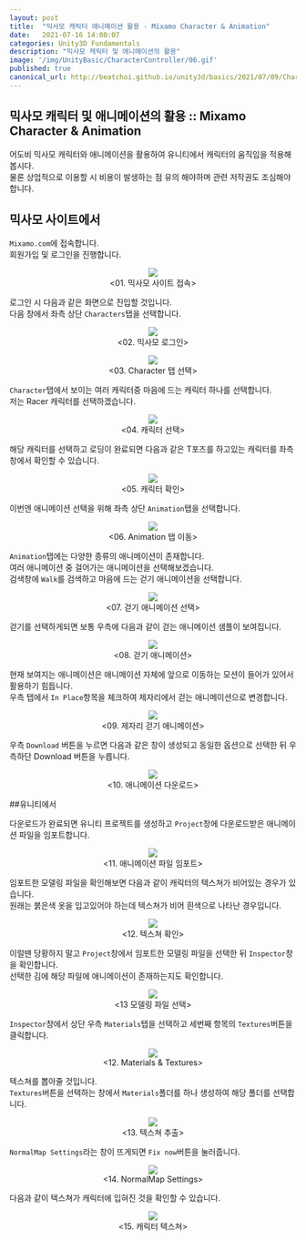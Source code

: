 ```yaml
---
layout: post
title:  "믹사모 캐릭터 애니메이션 활용 - Mixamo Character & Animation"
date:   2021-07-16 14:00:07
categories: Unity3D Fundamentals
description: "믹사모 캐릭터 및 애니메이션의 활용"
image: '/img/UnityBasic/CharacterController/06.gif'
published: true
canonical_url: http://beatchoi.github.io/unity3d/basics/2021/07/09/CharacterController2/
---
```

## 믹사모 캐릭터 및 애니메이션의 활용 :: Mixamo Character & Animation  
  
어도비 믹사모 캐릭터와 애니메이션을 활용하여 유니티에서 캐릭터의 움직임을 적용해 봅시다.  
물론 상업적으로 이용할 시 비용이 발생하는 점 유의 해야하며 관련 저작권도 조심해야 합니다.  
  
## 믹사모 사이트에서
  
`Mixamo.com`에 접속합니다.  
회원가입 및 로그인을 진행합니다.  
<p align="center"><img src="/img/UnityFundamental/MixamoUnity/1.PNG"><br/>
<01. 믹사모 사이트 접속></p>  
  
로그인 시 다음과 같은 화면으로 진입할 것입니다.  
다음 창에서 좌측 상단 `Characters`탭을 선택합니다.  
<p align="center"><img src="/img/UnityFundamental/MixamoUnity/2.PNG"><br/>
<02. 믹사모 로그인></p>  
  
<p align="center"><img src="/img/UnityFundamental/MixamoUnity/3.PNG"><br/>
<03. Character 탭 선택></p>    
  
`Character`탭에서 보이는 여러 캐릭터중 마음에 드는 캐릭터 하나를 선택합니다.  
저는 Racer 캐릭터를 선택하겠습니다.  
<p align="center"><img src="/img/UnityFundamental/MixamoUnity/4.PNG"><br/>
<04. 캐릭터 선택></p>  
  
해당 캐릭터를 선택하고 로딩이 완료되면 다음과 같은 T포즈를 하고있는 캐릭터를 좌측 창에서 확인할 수 있습니다.  
<p align="center"><img src="/img/UnityFundamental/MixamoUnity/5.PNG"><br/>
<05. 캐릭터 확인></p>  
  
이번엔 애니메이션 선택을 위해 좌측 상단 `Animation`탭을 선택합니다.  
<p align="center"><img src="/img/UnityFundamental/MixamoUnity/6.PNG"><br/>
<06. Animation 탭 이동></p>  
  
`Animation`탭에는 다양한 종류의 애니메이션이 존재합니다.  
여러 애니메이션 중 걸어가는 애니메이션을 선택해보겠습니다.  
검색창에 `Walk`를 검색하고 마음에 드는 걷기 애니메이션을 선택합니다.  
<p align="center"><img src="/img/UnityFundamental/MixamoUnity/17.PNG"><br/>
<07. 걷기 애니메이션 선택></p>  
  
걷기를 선택하게되면 보통 우측에 다음과 같이 걷는 애니메이션 샘플이 보여집니다.  
<p align="center"><img src="/img/UnityFundamental/MixamoUnity/7.gif"><br/>  
<08. 걷기 애니메이션></p>   
  
현재 보여지는 애니메이션은 애니메이션 자체에 앞으로 이동하는 모션이 들어가 있어서 활용하기 힘듭니다.  
우측 탭에서 `In Place`항목을 체크하여 제자리에서 걷는 애니메이션으로 변경합니다.  
<p align="center"><img src="/img/UnityFundamental/MixamoUnity/8.PNG"><br/>  
<09. 제자리 걷기 애니메이션></p>  
  
우측 `Download` 버튼을 누르면 다음과 같은 창이 생성되고 동일한 옵션으로 선택한 뒤 우측하단 Download 버튼을 누릅니다.  
<p align="center"><img src="/img/UnityFundamental/MixamoUnity/9.PNG"><br/>  
<10. 애니메이션 다운로드></p>
  
##유니티에서  
  
다운로드가 완료되면 유니티 프로젝트를 생성하고 `Project`창에 다운로드받은 애니메이션 파일을 임포트합니다.  
<p align="center"><img src="/img/UnityFundamental/MixamoUnity/10.PNG"><br/>  
<11. 애니메이션 파일 임포트></p>
  
임포트한 모델링 파일을 확인해보면 다음과 같이 캐릭터의 텍스쳐가 비어있는 경우가 있습니다.  
원래는 붉은색 옷을 입고있어야 하는데 텍스쳐가 비어 흰색으로 나타난 경우입니다.  
<p align="center"><img src="/img/UnityFundamental/MixamoUnity/13.PNG"><br/>
<12. 텍스쳐 확인></p>
  
이럴땐 당황하지 말고 `Project`창에서 임포트한 모델링 파일을 선택한 뒤 `Inspector`창을 확인합니다.  
선택한 김에 해당 파일에 애니메이션이 존재하는지도 확인합니다.  
<p align="center"><img src="/img/UnityFundamental/MixamoUnity/11.PNG"><br/>
<13 모델링 파일 선택></p>
  
`Inspector`창에서 상단 우측 `Materials`탭을 선택하고 세번째 항목의 `Textures`버튼을 클릭합니다.  
<p align="center"><img src="/img/UnityFundamental/MixamoUnity/12.PNG"><br/>
<12. Materials & Textures></p>
  
텍스쳐를 뽑아줄 것입니다.  
`Textures`버튼을 선택하는 창에서 `Materials`폴더를 하나 생성하여 해당 폴더를 선택합니다.  
<p align="center"><img src="/img/UnityFundamental/MixamoUnity/14.PNG"><br/>
<13. 텍스쳐 추출></p>  
  
`NormalMap Settings`라는 창이 뜨게되면 `Fix now`버튼을 눌러줍니다.  
<p align="center"><img src="/img/UnityFundamental/MixamoUnity/15.PNG"><br/>
<14. NormalMap Settings></p>
  
다음과 같이 텍스쳐가 캐릭터에 입혀진 것을 확인할 수 있습니다.  
<p align="center"><img src="/img/UnityFundamental/MixamoUnity/16.PNG"><br/>
<15. 캐릭터 텍스쳐></p>
